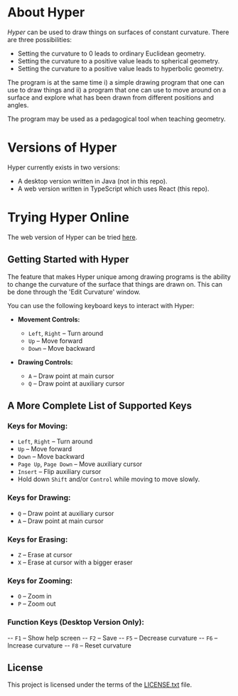 # About Hyper
*Hyper* can be used to draw things on surfaces of constant curvature. There are three possibilities:
- Setting the curvature to 0 leads to ordinary Euclidean geometry.
- Setting the curvature to a positive value leads to spherical geometry.
- Setting the curvature to a positive value leads to hyperbolic geometry.

The program is at the same time i) a simple drawing program that one can use to draw things and ii) a program that one can use to move around on a surface and explore what has been drawn from different positions and angles.

The program may be used as a pedagogical tool when teaching geometry.
# Versions of Hyper
Hyper currently exists in two versions:
* A desktop version written in Java (not in this repo).
* A web version written in TypeScript which uses React (this repo).

# Trying Hyper Online
The web version of Hyper can be tried [here](https://mattias-wikstrom.github.io/hyper/).

## Getting Started with Hyper

The feature that makes Hyper unique among drawing programs is the ability to change the curvature of the surface that things are drawn on. This can be done through the 'Edit Curvature' window.

You can use the following keyboard keys to interact with Hyper:

- **Movement Controls:**
    - `Left`, `Right` – Turn around
    - `Up` – Move forward
    - `Down` – Move backward

- **Drawing Controls:**
    - `A` – Draw point at main cursor
    - `Q` – Draw point at auxiliary cursor

## A More Complete List of Supported Keys

### Keys for Moving:
- `Left`, `Right` – Turn around
- `Up` – Move forward
- `Down` – Move backward
- `Page Up`, `Page Down` – Move auxiliary cursor
- `Insert` – Flip auxiliary cursor
- Hold down `Shift` and/or `Control` while moving to move slowly.

### Keys for Drawing:
- `Q` – Draw point at auxiliary cursor
- `A` – Draw point at main cursor

### Keys for Erasing:
- `Z` – Erase at cursor
- `X` – Erase at cursor with a bigger eraser

### Keys for Zooming:
- `O` – Zoom in
- `P` – Zoom out

### Function Keys (Desktop Version Only):
-- `F1` – Show help screen
-- `F2` – Save
-- `F5` – Decrease curvature
-- `F6` – Increase curvature
-- `F8` – Reset curvature

## License

This project is licensed under the terms of the [LICENSE.txt](./LICENSE.txt) file.
